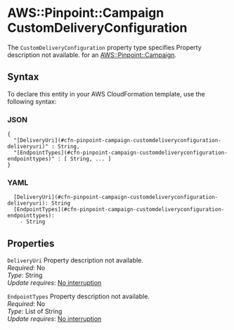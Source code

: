 # AWS::Pinpoint::Campaign CustomDeliveryConfiguration<a name="aws-properties-pinpoint-campaign-customdeliveryconfiguration"></a>

<a name="aws-properties-pinpoint-campaign-customdeliveryconfiguration-description"></a>The `CustomDeliveryConfiguration` property type specifies Property description not available\. for an [AWS::Pinpoint::Campaign](aws-resource-pinpoint-campaign.md)\.

## Syntax<a name="aws-properties-pinpoint-campaign-customdeliveryconfiguration-syntax"></a>

To declare this entity in your AWS CloudFormation template, use the following syntax:

### JSON<a name="aws-properties-pinpoint-campaign-customdeliveryconfiguration-syntax.json"></a>

```
{
  "[DeliveryUri](#cfn-pinpoint-campaign-customdeliveryconfiguration-deliveryuri)" : String,
  "[EndpointTypes](#cfn-pinpoint-campaign-customdeliveryconfiguration-endpointtypes)" : [ String, ... ]
}
```

### YAML<a name="aws-properties-pinpoint-campaign-customdeliveryconfiguration-syntax.yaml"></a>

```
  [DeliveryUri](#cfn-pinpoint-campaign-customdeliveryconfiguration-deliveryuri): String
  [EndpointTypes](#cfn-pinpoint-campaign-customdeliveryconfiguration-endpointtypes): 
    - String
```

## Properties<a name="aws-properties-pinpoint-campaign-customdeliveryconfiguration-properties"></a>

`DeliveryUri`  <a name="cfn-pinpoint-campaign-customdeliveryconfiguration-deliveryuri"></a>
Property description not available\.  
*Required*: No  
*Type*: String  
*Update requires*: [No interruption](https://docs.aws.amazon.com/AWSCloudFormation/latest/UserGuide/using-cfn-updating-stacks-update-behaviors.html#update-no-interrupt)

`EndpointTypes`  <a name="cfn-pinpoint-campaign-customdeliveryconfiguration-endpointtypes"></a>
Property description not available\.  
*Required*: No  
*Type*: List of String  
*Update requires*: [No interruption](https://docs.aws.amazon.com/AWSCloudFormation/latest/UserGuide/using-cfn-updating-stacks-update-behaviors.html#update-no-interrupt)